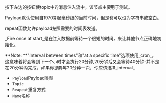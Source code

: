 按下左边的按钮使topic中的消息注入流中。该节点主要用于测试。

Payload默认使用自1970算起毫秒级的当前时间，但是也可以设为字符串或空白。

repeat函数允许payload按照需要的时间表发送。

_Fire once at start_是在注入数据前等待一个很短的时间，来让其他节点正确地初始化。

**Note: **"Interval between times"和"at a specific time"选项使用_cron_。 这意味着将会等到下一个小时才会执行20分钟,20分钟后又会等待40分钟-并不是在20分钟内完成。如果你想要每20分钟一次，你应该选择_interval_

*   `Payload`Payload类型
*   `Topic`
*   `Reapeat`重复方式
*   `Name`名称